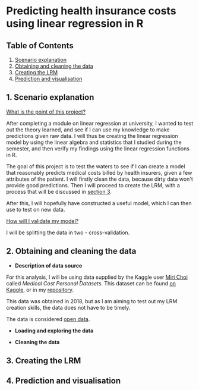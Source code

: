# Predicting health insurance costs using linear regression in R

## Table of Contents

1. [Scenario explanation](#1)
2. [Obtaining and cleaning the data](#2)
3. [Creating the LRM](#3)
4. [Prediction and visualisation](#4)

<a name="1"></a>
## 1. Scenario explanation

<ins> What is the point of this project? </ins>

After completing a module on linear regression at university, I wanted to test out the theory learned, and see if I can use my knowledge to make predictions given raw data. I will thus be creating the linear regression model by using the linear algebra and statistics that I studied during the semester, and then verify my findings using the linear regression functions in R.

The goal of this project is to test the waters to see if I can create a model that reasonably predicts medical costs billed by health insurers, given a few attributes of the patient. I will firstly clean the data, because dirty data won't provide good predictions. Then I will proceed to create the LRM, with a process that will be discussed in [section 3](#3).

After this, I will hopefully have constructed a useful model, which I can then use to test on new data.


<ins> How will I validate my model? </ins>

I will be splitting the data in two - cross-validation.

<a name="2"></a>
## 2. Obtaining and cleaning the data

* **Description of data source**

For this analysis, I will be using data supplied by the Kaggle user [Miri Choi](https://www.kaggle.com/mirichoi0218) called _Medical Cost Personal Datasets_. This dataset can be found [on Kaggle](https://www.kaggle.com/mirichoi0218/insurance/), or in my [repository](https://github.com/nuclearcheesecake/insuranceregression/blob/main/misc/insurance.csv).

This data was obtained in 2018, but as I am aiming to test out my LRM creation skills, the data does not have to be timely.

The data is considered [open data](https://opendatacommons.org/licenses/dbcl/1-0/).

* **Loading and exploring the data**


* **Cleaning the data**



<a name="3"></a>
## 3. Creating the LRM

<a name="4"></a>
## 4. Prediction and visualisation
